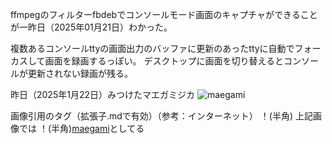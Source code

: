 ffmpegのフィルターfbdebでコンソールモード画面のキャプチャができることが一昨日（2025年01月21日）わかった。

複数あるコンソールttyの画面出力のバッファに更新のあったttyに自動でフォーカスして画面を録画するっぽい。
デスクトップに画面を切り替えるとコンソールが更新されない録画が残る。




昨日（2025年1月22日）みつけたマエガミジカ
![maegami](https://upload.wikimedia.org/wikipedia/commons/thumb/c/c0/Tufteddeer-2.jpg/800px-Tufteddeer-2.jpg)

画像引用のタグ（拡張子.mdで有効）（参考：インターネット）
！(半角)[](URL)
上記画像では
！(半角)[maegami](URL)としてる
